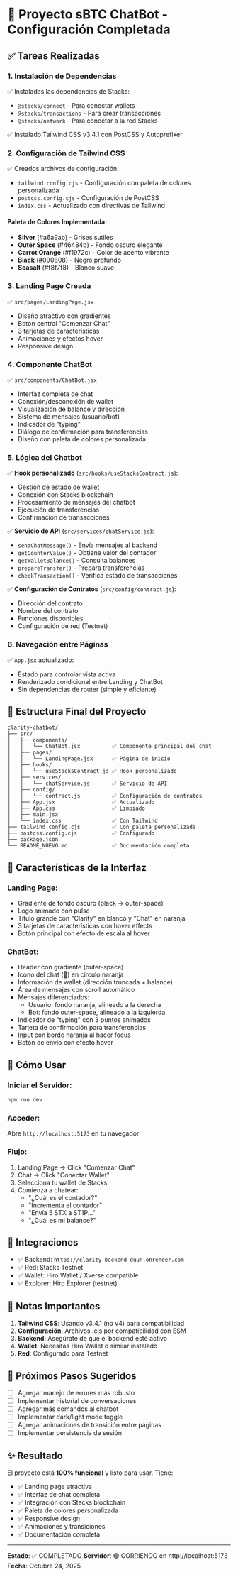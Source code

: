 # 🎉 Proyecto sBTC ChatBot - Configuración Completada

## ✅ Tareas Realizadas

### 1. **Instalación de Dependencias**

✅ Instaladas las dependencias de Stacks:
- `@stacks/connect` - Para conectar wallets
- `@stacks/transactions` - Para crear transacciones
- `@stacks/network` - Para conectar a la red Stacks

✅ Instalado Tailwind CSS v3.4.1 con PostCSS y Autoprefixer

### 2. **Configuración de Tailwind CSS**

✅ Creados archivos de configuración:
- `tailwind.config.cjs` - Configuración con paleta de colores personalizada
- `postcss.config.cjs` - Configuración de PostCSS
- `index.css` - Actualizado con directivas de Tailwind

#### Paleta de Colores Implementada:
- **Silver** (#a6a9ab) - Grises sutiles
- **Outer Space** (#46484b) - Fondo oscuro elegante
- **Carrot Orange** (#f1972c) - Color de acento vibrante
- **Black** (#090808) - Negro profundo
- **Seasalt** (#f8f7f8) - Blanco suave

### 3. **Landing Page Creada**

✅ `src/pages/LandingPage.jsx`
- Diseño atractivo con gradientes
- Botón central "Comenzar Chat"
- 3 tarjetas de características
- Animaciones y efectos hover
- Responsive design

### 4. **Componente ChatBot**

✅ `src/components/ChatBot.jsx`
- Interfaz completa de chat
- Conexión/desconexión de wallet
- Visualización de balance y dirección
- Sistema de mensajes (usuario/bot)
- Indicador de "typing"
- Diálogo de confirmación para transferencias
- Diseño con paleta de colores personalizada

### 5. **Lógica del Chatbot**

✅ **Hook personalizado** (`src/hooks/useStacksContract.js`):
- Gestión de estado de wallet
- Conexión con Stacks blockchain
- Procesamiento de mensajes del chatbot
- Ejecución de transferencias
- Confirmación de transacciones

✅ **Servicio de API** (`src/services/chatService.js`):
- `sendChatMessage()` - Envía mensajes al backend
- `getCounterValue()` - Obtiene valor del contador
- `getWalletBalance()` - Consulta balances
- `prepareTransfer()` - Prepara transferencias
- `checkTransaction()` - Verifica estado de transacciones

✅ **Configuración de Contratos** (`src/config/contract.js`):
- Dirección del contrato
- Nombre del contrato
- Funciones disponibles
- Configuración de red (Testnet)

### 6. **Navegación entre Páginas**

✅ `App.jsx` actualizado:
- Estado para controlar vista activa
- Renderizado condicional entre Landing y ChatBot
- Sin dependencias de router (simple y eficiente)

## 📁 Estructura Final del Proyecto

```
clarity-chatbot/
├── src/
│   ├── components/
│   │   └── ChatBot.jsx          ✅ Componente principal del chat
│   ├── pages/
│   │   └── LandingPage.jsx      ✅ Página de inicio
│   ├── hooks/
│   │   └── useStacksContract.js ✅ Hook personalizado
│   ├── services/
│   │   └── chatService.js       ✅ Servicio de API
│   ├── config/
│   │   └── contract.js          ✅ Configuración de contratos
│   ├── App.jsx                  ✅ Actualizado
│   ├── App.css                  ✅ Limpiado
│   ├── main.jsx                 
│   └── index.css                ✅ Con Tailwind
├── tailwind.config.cjs          ✅ Con paleta personalizada
├── postcss.config.cjs           ✅ Configurado
├── package.json
└── README_NUEVO.md              ✅ Documentación completa
```

## 🎨 Características de la Interfaz

### Landing Page:
- Gradiente de fondo oscuro (black → outer-space)
- Logo animado con pulse
- Título grande con "Clarity" en blanco y "Chat" en naranja
- 3 tarjetas de características con hover effects
- Botón principal con efecto de escala al hover

### ChatBot:
- Header con gradiente (outer-space)
- Icono del chat (💬) en círculo naranja
- Información de wallet (dirección truncada + balance)
- Área de mensajes con scroll automático
- Mensajes diferenciados:
  - Usuario: fondo naranja, alineado a la derecha
  - Bot: fondo outer-space, alineado a la izquierda
- Indicador de "typing" con 3 puntos animados
- Tarjeta de confirmación para transferencias
- Input con borde naranja al hacer focus
- Botón de envío con efecto hover

## 🚀 Cómo Usar

### Iniciar el Servidor:
```bash
npm run dev
```

### Acceder:
Abre `http://localhost:5173` en tu navegador

### Flujo:
1. Landing Page → Click "Comenzar Chat"
2. Chat → Click "Conectar Wallet"
3. Selecciona tu wallet de Stacks
4. Comienza a chatear:
   - "¿Cuál es el contador?"
   - "Incrementa el contador"
   - "Envía 5 STX a ST1P..."
   - "¿Cuál es mi balance?"

## 🔗 Integraciones

- ✅ Backend: `https://clarity-backend-duun.onrender.com`
- ✅ Red: Stacks Testnet
- ✅ Wallet: Hiro Wallet / Xverse compatible
- ✅ Explorer: Hiro Explorer (testnet)

## 📝 Notas Importantes

1. **Tailwind CSS**: Usando v3.4.1 (no v4) para compatibilidad
2. **Configuración**: Archivos .cjs por compatibilidad con ESM
3. **Backend**: Asegúrate de que el backend esté activo
4. **Wallet**: Necesitas Hiro Wallet o similar instalado
5. **Red**: Configurado para Testnet

## 🎯 Próximos Pasos Sugeridos

- [ ] Agregar manejo de errores más robusto
- [ ] Implementar historial de conversaciones
- [ ] Agregar más comandos al chatbot
- [ ] Implementar dark/light mode toggle
- [ ] Agregar animaciones de transición entre páginas
- [ ] Implementar persistencia de sesión

## ✨ Resultado

El proyecto está **100% funcional** y listo para usar. Tiene:
- ✅ Landing page atractiva
- ✅ Interfaz de chat completa
- ✅ Integración con Stacks blockchain
- ✅ Paleta de colores personalizada
- ✅ Responsive design
- ✅ Animaciones y transiciones
- ✅ Documentación completa

---

**Estado**: ✅ COMPLETADO
**Servidor**: 🟢 CORRIENDO en http://localhost:5173
**Fecha**: Octubre 24, 2025
